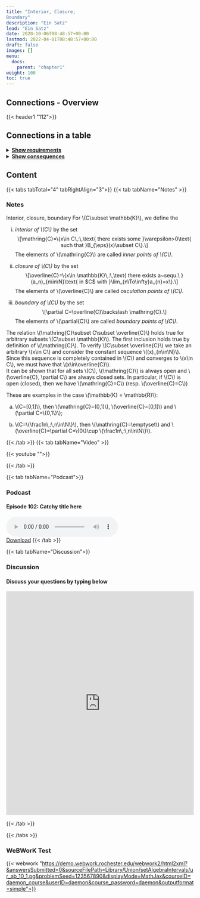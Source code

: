 ```yaml
---
title: "Interior, Closure,
Boundary"
description: "Ein Satz"
lead: "Ein Satz"
date: 2020-10-06T08:48:57+00:00
lastmod: 2022-04-01T08:48:57+00:00
draft: false
images: []
menu:
  docs:
    parent: "chapter1"
weight: 100
toc: true
---
```


## Connections - Overview

{{< header1 "112">}}

## Connections in a table

<details>
<summary><b><u>Show requirements</u></b></summary>
<div class="table-responsive-sm">
<table class="table">
<thead>
  <tr>
    <th scope="col">Concept</th>
    <th scope="col">Content</th>
  </tr>
</thead>
<tbody>

<tr>
<th scope="row"><a href="../../chapter0/001/">Sets</a></th>
<td>Sets are the basic building blocks for a lot of mathematics. In order to rigorously define numbers and doing real analysis, we need to know how to work with sets.</td>
</tr>
        
<tr>
<th scope="row"><a href="../../chapter1/110/">Open, Closed,
Compact sets</a></th>
<td>Ein Satz</td>
</tr>
        
<tr>
<th scope="row"><a href="../../chapter1/111/">Heine-Borel Theorem</a></th>
<td>Ein Satz</td>
</tr>
        
</tbody>
</table>
</div>
</details>

<details>
<summary><b><u>Show consequences</u></b></summary>
<div class="table-responsive-sm">
<table class="table">
<thead>
  <tr>
    <th scope="col">Concept</th>
    <th scope="col">Content</th>
  </tr>
</thead>
<tbody>

</tbody>
</table>
</div>
</details>

## Content

{{< tabs tabTotal="4" tabRightAlign="3">}}
{{< tab tabName="Notes" >}}

### Notes

<div class="Definition">
<p><span>Interior<span>,</span> closure<span>,</span> boundary</span>
For <span class="math inline">\(C\subset \mathbb{K}\)</span>, we define
the</p>
<ol type="i">
<li><p><em>interior of <span class="math inline">\(C\)</span></em> by
the set <span class="math display">\[\mathring{C}=\{x\in C\,:\,\text{
there exists some }\varepsilon&gt;0\text{ such that }B_{\eps}(x)\subset
C\}.\]</span> The elements of <span
class="math inline">\(\mathring{C}\)</span> are called <em>inner points
of <span class="math inline">\(C\)</span></em>.</p></li>
<li><p><em>closure of <span class="math inline">\(C\)</span></em> by the
set <span class="math display">\[\overline{C}=\{x\in
\mathbb{K}\,:\,\text{ there exists a~sequ.\ }(a_n)_{n\in\N}\text{ in $C$
with }\lim_{n\To\infty}a_{n}=x\}.\]</span> The elements of <span
class="math inline">\(\overline{C}\)</span> are called <em>osculation
points of <span class="math inline">\(C\)</span></em>.</p></li>
<li><p><em>boundary of <span class="math inline">\(C\)</span></em> by
the set <span class="math display">\[\partial C=\overline{C}\backslash
\mathring{C}.\]</span> The elements of <span
class="math inline">\(\partial{C}\)</span> are called <em>boundary
points of <span class="math inline">\(C\)</span></em>.</p></li>
</ol>
</div>
<div class="Remark">
<p>The relation <span class="math inline">\(\mathring{C}\subset C\subset
\overline{C}\)</span> holds true for arbitrary subsets <span
class="math inline">\(C\subset \mathbb{K}\)</span>. The first inclusion
holds true by definition of <span
class="math inline">\(\mathring{C}\)</span>. To verify <span
class="math inline">\(C\subset \overline{C}\)</span> we take an
arbitrary <span class="math inline">\(x\in C\)</span> and consider the
constant sequence <span class="math inline">\((x)_{n\in\N}\)</span>.
Since this sequence is completely contained in <span
class="math inline">\(C\)</span> and converges to <span
class="math inline">\(x\in C\)</span>, we must have that <span
class="math inline">\(x\in\overline{C}\)</span>.<br />
It can be shown that for all sets <span
class="math inline">\(C\)</span>, <span
class="math inline">\(\mathring{C}\)</span> is always open and <span
class="math inline">\(\overline{C}, \partial C\)</span> are always
closed sets. In particular, if <span class="math inline">\(C\)</span> is
open (closed), then we have <span
class="math inline">\(\mathring{C}=C\)</span> (resp. <span
class="math inline">\(\overline{C}=C\)</span>)</p>
</div>
<div class="example">
<p>These are examples in the case <span class="math inline">\(\mathbb{K}
= \mathbb{R}\)</span>:</p>
<ol type="a">
<li><p><span class="math inline">\(C=[0,1]\)</span>, then <span
class="math inline">\(\mathring{C}=(0,1)\)</span>, <span
class="math inline">\(\overline{C}=[0,1]\)</span> and <span
class="math inline">\(\partial C=\{0,1\}\)</span>;</p></li>
<li><p><span class="math inline">\(C=\{\frac1n\,:\,n\in\N\}\)</span>,
then <span class="math inline">\(\mathring{C}=\emptyset\)</span> and
<span class="math inline">\(\overline{C}=\partial C=\{0\}\cup
\{\frac1n\,:\,n\in\N\}\)</span>.</p></li>
</ol>
</div>


{{< /tab >}}
{{< tab tabName="Video" >}}

{{< youtube "">}}

{{< /tab >}}

{{< tab tabName="Podcast">}}

<h3>Podcast</h3>
<h4>Episode 102: Catchy title here</h4>
<audio controls>
  <source src="PODCAST_real" type="audio/wav" />
  Your browser does not support the audio element.
</audio>
<br />
<a href="" class="btn btn-primary btn-lg" download="PODCAST_real"
  >Download</a
>
{{< /tab >}}

{{< tab tabName="Discussion">}}

  <h3>Discussion</h3>
  <h4>Discuss your questions by typing below</h4>

<iframe name="embed_readwrite" src="https://pads.rz.tuhh.de/p/" width="100%" height="600" frameborder="0"></iframe>

{{< /tab >}}

{{< /tabs >}}

### WeBWorK Test

{{< webwork "https://demo.webwork.rochester.edu/webwork2/html2xml?&answersSubmitted=0&sourceFilePath=Library/Union/setAlgebraIntervals/ur_ab_10_1.pg&problemSeed=123567890&displayMode=MathJax&courseID=daemon_course&userID=daemon&course_password=daemon&outputformat=simple">}}
